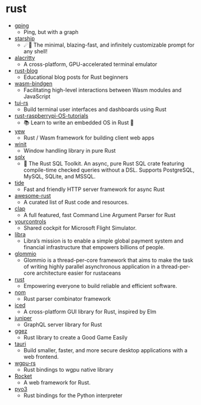 # rust
- [gping](https://github.com/orf/gping)
  - Ping, but with a graph
- [starship](https://github.com/starship/starship)
  - ☄🌌️ The minimal, blazing-fast, and infinitely customizable prompt for any shell!
- [alacritty](https://github.com/alacritty/alacritty)
  - A cross-platform, GPU-accelerated terminal emulator
- [rust-blog](https://github.com/pretzelhammer/rust-blog)
  - Educational blog posts for Rust beginners
- [wasm-bindgen](https://github.com/rustwasm/wasm-bindgen)
  - Facilitating high-level interactions between Wasm modules and JavaScript
- [tui-rs](https://github.com/fdehau/tui-rs)
  - Build terminal user interfaces and dashboards using Rust
- [rust-raspberrypi-OS-tutorials](https://github.com/rust-embedded/rust-raspberrypi-OS-tutorials)
  - 📚 Learn to write an embedded OS in Rust 🦀
- [yew](https://github.com/yewstack/yew)
  - Rust / Wasm framework for building client web apps
- [winit](https://github.com/rust-windowing/winit)
  - Window handling library in pure Rust
- [sqlx](https://github.com/launchbadge/sqlx)
  - 🧰 The Rust SQL Toolkit. An async, pure Rust SQL crate featuring compile-time checked queries without a DSL. Supports PostgreSQL, MySQL, SQLite, and MSSQL.
- [tide](https://github.com/http-rs/tide)
  - Fast and friendly HTTP server framework for async Rust
- [awesome-rust](https://github.com/rust-unofficial/awesome-rust)
  - A curated list of Rust code and resources.
- [clap](https://github.com/clap-rs/clap)
  - A full featured, fast Command Line Argument Parser for Rust
- [yourcontrols](https://github.com/Sequal32/yourcontrols)
  - Shared cockpit for Microsoft Flight Simulator.
- [libra](https://github.com/libra/libra)
  - Libra’s mission is to enable a simple global payment system and financial infrastructure that empowers billions of people.
- [glommio](https://github.com/DataDog/glommio)
  - Glommio is a thread-per-core framework that aims to make the task of writing highly parallel asynchronous application in a thread-per-core architecture easier for rustaceans
- [rust](https://github.com/rust-lang/rust)
  - Empowering everyone to build reliable and efficient software.
- [nom](https://github.com/Geal/nom)
  - Rust parser combinator framework
- [iced](https://github.com/hecrj/iced)
  - A cross-platform GUI library for Rust, inspired by Elm
- [juniper](https://github.com/graphql-rust/juniper)
  - GraphQL server library for Rust
- [ggez](https://github.com/ggez/ggez)
  - Rust library to create a Good Game Easily
- [tauri](https://github.com/tauri-apps/tauri)
  - Build smaller, faster, and more secure desktop applications with a web frontend.
- [wgpu-rs](https://github.com/gfx-rs/wgpu-rs)
  - Rust bindings to wgpu native library
- [Rocket](https://github.com/SergioBenitez/Rocket)
  - A web framework for Rust.
- [pyo3](https://github.com/PyO3/pyo3)
  - Rust bindings for the Python interpreter
